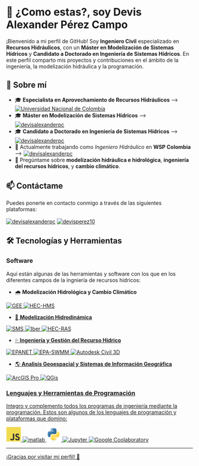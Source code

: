 # 👋 ¿Como estas?, soy Devis Alexander Pérez Campo

¡Bienvenido a mi perfil de GitHub! Soy **Ingeniero Civil** especializado en **Recursos Hidráulicos**, con un **Máster en Modelización de Sistemas Hídricos** y **Candidato a Doctorado en Ingeniería de Sistemas Hídricos**. En este perfil comparto mis proyectos y contribuciones en el ámbito de la ingeniería, la modelización hidráulica y la programación.

## 🌟 Sobre mí

- 🎓 **Especialista en Aprovechamiento de Recursos Hidráulicos** --> <a href="https://unal.edu.co/" target="blank"><img align="center" src="https://seeklogo.com/images/U/Universidad_Nacional_de_Colombia_-_Sede_Bogot_and__225_-logo-A05EAD6D0F-seeklogo.com.png" alt="Universidad Nacional de Colombia" height="40" width="80" /></a>
- 🎓 **Máster en Modelización de Sistemas Hídricos** --> <a href="https://www.usal.es/" target="blank"><img align="center" src="https://www.usal.es/files/logo_usal.png" alt="devisalexanderpc" height="40" width="80" /></a>
- 🎓 **Candidato a Doctorado en Ingeniería de Sistemas Hídricos** --> <a href="https://www.usal.es/" target="blank"><img align="center" src="https://www.usal.es/files/logo_usal.png" alt="devisalexanderpc" height="40" width="80" /></a>
- 🌱 Actualmente trabajando como _Ingeniero Hidráulico_ en **WSP Colombia** --> <a href="https://www.linkedin.com/company/wsp-en-colombia/mycompany/" target="blank"><img align="center" src="https://upload.wikimedia.org/wikipedia/commons/thumb/9/92/WSP_logo.svg/102px-WSP_logo.svg.png" alt="devisalexanderpc" height="20" width="40" /></a>
- 💬 Pregúntame sobre **modelización hidráulica e hidrológica**, **ingeniería del recursos hídricos**, y **cambio climático**.

## 📫 Contáctame

Puedes ponerte en contacto conmigo a través de las siguientes plataformas:

<p align="left">
<a href="https://linkedin.com/in/devisalexanderpc" target="blank"><img align="center" src="https://raw.githubusercontent.com/rahuldkjain/github-profile-readme-generator/master/src/images/icons/Social/linked-in-alt.svg" alt="devisalexanderpc" height="30" width="40" /></a>
<a href="https://instagram.com/devisperez10" target="blank"><img align="center" src="https://raw.githubusercontent.com/rahuldkjain/github-profile-readme-generator/master/src/images/icons/Social/instagram.svg" alt="devisperez10" height="30" width="40" /></a>
</p>

## 🛠️ Tecnologías y Herramientas

### **Software**

Aquí están algunas de las herramientas y software con los que en los diferentes campos de la ingniería de recursos hídricos:

- 🌧️ **Modelización Hidrológica y Cambio Climático**

<p align="left"> <a href="https://earthengine.google.com/" target="_blank" rel="noreferrer"> <img src="https://earthengine.google.com/static/images/earth-engine-logo.png" alt="GEE" width="40" height="40"/> </a> <a href="https://www.hec.usace.army.mil/software/hec-hms/" target="_blank" rel="noreferrer"> <img src="https://www.hec.usace.army.mil/confluence/download/attachments/18483248/HMSUM?version=1&modificationDate=1582640976954&api=v2" alt="HEC-HMS" width="40" height="40"/> 

- 🌊 **Modelización Hidrodinámica**

<p align="left"> <a href="https://www.aquaveo.com/software/sms-surface-water-modeling-system-introduction" target="_blank" rel="noreferrer"> <img src="https://www.aquaveo.com/images/med-sms-logo.png" alt="SMS" width="60" height="40"/> </a> <a href="https://iberaula.es/" target="_blank" rel="noreferrer"> <img src="https://iberaula.es/cvdata/cntr2/spc21/dtos/mdia/About-the-model/PT_Splash_Ibersplash.png" alt="Iber" width="70" height="40"/> </a> <a href="https://www.hec.usace.army.mil/software/hec-ras/" target="_blank" rel="noreferrer"> <img src="https://www.hec.usace.army.mil/confluence/download/attachments/39297660/RASUM?version=1&modificationDate=1605741150854&api=v2" alt="HEC-RAS" width="40" height="40"/>

- 💦 **Ingeniería y Gestión del Recurso Hídrico**

<p align="left"> <a href="https://www.epa.gov/water-research/epanet" target="_blank" rel="noreferrer"> <img src="https://tecnologia.uniandes.edu.co/wp-content/uploads/2022/07/epanet-logo.svg" alt="EPANET" width="40" height="40"/> </a> <a href="https://www.it.unlv.edu/software/epa-swmm" target="_blank" rel="noreferrer"> <img src="https://www.it.unlv.edu/sites/default/files/styles/250_width/public/sites/default/files/assets/software/logos/epa.png?itok=8If6biwc" alt="EPA-SWMM" width="40" height="40"/> </a> <a href="https://www.autodesk.com/latam/products/autocad/overview?cjdata=MXxOfDB8WXww&panel=buy&AID=13955714&PID=8299320&SID=jkp_CjwKCAjwxNW2BhAkEiwA24Cm9IyjPbq8x8wQ7tyDeyDKOCGP4UAmk8sHnnmZfVKx9zuH-IiTm6VTAhoCaecQAvD_BwE&cjevent=d9b7872c695611ef81bd03e70a82b821&mktvar002=afc_latam_deeplink&affname=8299320_13955714&term=1-YEAR&tab=subscription&plc=ACDIST" target="_blank" rel="noreferrer"> <img src="https://prosoftnet.com/cdn/shop/files/autodesk-civil-3d-small-social-400_grande.png?v=1693678092" alt="Autodesk Civil 3D" width="40" height="40"/>

- 🌎 **Analisis Geoespacial y Sistemas de Información Geográfica**

<p align="left"> <a href="https://www.esri.com/es-es/arcgis/products/arcgis-pro/overview?srsltid=AfmBOookwa1hY7LKKus0RPjXQkxxTxPboSWylXgapsoNfUX3TG6WTu5Z" target="_blank" rel="noreferrer"> <img src="https://www.esri.es/content/dam/distributor-share/esri-es/common/product-logos/ArcGIS-Pro.png" alt="ArcGIS Pro" width="40" height="40"/> </a> <a href="https://www.qgis.org/" target="_blank" rel="noreferrer"> <img src="https://upload.wikimedia.org/wikipedia/commons/thumb/9/91/QGIS_logo_new.svg/256px-QGIS_logo_new.svg.png" alt="QGis" width="40" height="40"/>
  
### **Lenguajes y Herramientas de Programación**

Integro y complemento todos los programas de ingeniería mediante la programación. Estos son algunos de los lenguajes de programación y plataformas que domino:

<p align="left"> <a href="https://developer.mozilla.org/en-US/docs/Web/JavaScript" target="_blank" rel="noreferrer"> <img src="https://raw.githubusercontent.com/devicons/devicon/master/icons/javascript/javascript-original.svg" alt="javascript" width="40" height="40"/> </a> <a href="https://www.mathworks.com/" target="_blank" rel="noreferrer"> <img src="https://upload.wikimedia.org/wikipedia/commons/2/21/Matlab_Logo.png" alt="matlab" width="40" height="40"/> </a> <a href="https://www.python.org" target="_blank" rel="noreferrer"> <img src="https://raw.githubusercontent.com/devicons/devicon/master/icons/python/python-original.svg" alt="python" width="40" height="40"/> </a> <a href="https://jupyter.org/" target="_blank" rel="noreferrer"> <img src="https://jupyter.org/assets/share.png" alt="Jupyter" width="70" height="40"/> </a> <a href="https://colab.google/" target="_blank" rel="noreferrer"> <img src="https://upload.wikimedia.org/wikipedia/commons/d/d0/Google_Colaboratory_SVG_Logo.svg" alt="Google Coolaboratory" width="40" height="40"/> 


---

¡Gracias por visitar mi perfil! 🚀
